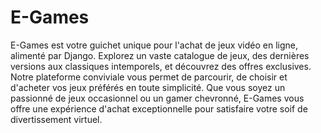 # E-Games
E-Games est votre guichet unique pour l'achat de jeux vidéo en ligne, 
alimenté par Django. Explorez un vaste catalogue de jeux, des dernières versions aux classiques 
intemporels, et découvrez des offres exclusives. Notre plateforme conviviale vous permet de parcourir, 
de choisir et d'acheter vos jeux préférés en toute simplicité. Que vous soyez un passionné de jeux occasionnel 
ou un gamer chevronné, E-Games vous offre une expérience d'achat exceptionnelle pour satisfaire votre soif de
 divertissement virtuel.
